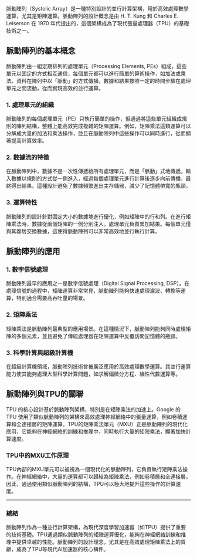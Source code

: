 脈動陣列（Systolic Array）是一種特別設計的並行計算架構，用於高效處理數學運算，尤其是矩陣運算。脈動陣列的設計概念是由 H. T. Kung 和 Charles E. Leiserson 在 1970 年代提出的，這個架構成為了現代張量處理器（TPU）的基礎技術之一。

## 脈動陣列的基本概念

脈動陣列由一組定期排列的處理單元（Processing Elements, PEs）組成，這些單元以固定的方式相互通信，每個單元都可以進行簡單的算術操作，如加法或乘法。資料在陣列中以「脈動」的方式傳播，數據和結果按照一定的時間步驟在處理單元之間流動，從而實現高效的並行運算。

### 1. **處理單元的組織**
脈動陣列的每個處理單元（PE）只執行簡單的操作，但通過將這些單元組織成規則的陣列結構，整體上能高效完成複雜的矩陣運算。例如，矩陣乘法這類運算可以分解成大量的加法和乘法操作，並且在脈動陣列中這些操作可以同時進行，從而顯著提高計算效率。

### 2. **數據流的特徵**
在脈動陣列中，數據不是一次性傳遞給所有處理單元，而是「脈動」式地傳遞。輸入數據以規則的方式從一側進入，經過每個處理單元進行計算後逐步向前傳播，最終得出結果。這種設計避免了數據頻繁進出主存儲器，減少了記憶體帶寬的瓶頸。

### 3. **運算特性**
脈動陣列的設計針對固定大小的數據塊進行優化，例如矩陣中的行和列。在進行矩陣乘法時，數據從兩個矩陣的一側分別注入，處理單元負責累加結果。每個單元僅與其鄰居交換數據，這使得脈動陣列可以非常高效地並行執行計算。

## 脈動陣列的應用

### 1. **數字信號處理**
脈動陣列最早的應用之一是數字信號處理（Digital Signal Processing, DSP）。在處理信號的過程中，矩陣運算非常常見，脈動陣列能夠快速處理濾波、轉換等運算，特別適合需要高吞吐量的場景。

### 2. **矩陣乘法**
矩陣乘法是脈動陣列最典型的應用場景。在這種情況下，脈動陣列能夠同時處理矩陣的多個元素，並且避免了傳統處理器在矩陣運算中反覆訪問記憶體的瓶頸。

### 3. **科學計算與超級計算機**
在超級計算機領域，脈動陣列技術曾被廣泛應用於高效處理數學運算。其並行運算能力使其能夠處理大型科學計算問題，如求解偏微分方程、線性代數運算等。

## 脈動陣列與TPU的關聯

TPU 的核心設計基於脈動陣列架構，特別是在矩陣乘法的加速上。Google 的 TPU 使用了類似脈動陣列的架構來高效處理神經網絡中的張量運算，例如卷積運算和全連接層的矩陣運算。TPU的矩陣乘法單元（MXU）正是脈動陣列的現代化應用，它能夠在神經網絡的訓練和推理中，同時執行大量的矩陣乘法，顯著加快計算速度。

### **TPU中的MXU工作原理**
TPU內部的MXU單元可以被視為一個現代化的脈動陣列，它負責執行矩陣乘法操作。在神經網絡中，大量的運算都可以歸結為矩陣乘法，例如卷積層和全連接層。因此，通過使用類似脈動陣列的結構，TPU可以極大地提升這些操作的計算速度。

---

### 總結
脈動陣列作為一種並行計算架構，為現代深度學習加速器（如TPU）提供了重要的技術基礎。TPU通過類似脈動陣列的矩陣運算優化，能夠在神經網絡訓練和推理中提供卓越的性能。脈動陣列的設計理念，尤其是在高效處理矩陣乘法上的貢獻，成為了TPU等現代AI加速器的核心構件。